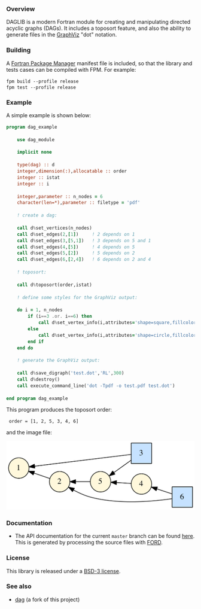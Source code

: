 ### Overview

DAGLIB is a modern Fortran module for creating and manipulating directed acyclic graphs (DAGs). It includes a toposort feature, and also the ability to generate files in the [GraphViz](https://www.graphviz.org) "dot" notation.

### Building

A [Fortran Package Manager](https://github.com/fortran-lang/fpm) manifest file is included, so that the library and tests cases can be compiled with FPM. For example:

```
fpm build --profile release
fpm test --profile release
```

### Example

A simple example is shown below:

```fortran
program dag_example

    use dag_module

    implicit none

    type(dag) :: d
    integer,dimension(:),allocatable :: order
    integer :: istat
    integer :: i

    integer,parameter :: n_nodes = 6
    character(len=*),parameter :: filetype = 'pdf'

    ! create a dag:

    call d%set_vertices(n_nodes)
    call d%set_edges(2,[1])     ! 2 depends on 1
    call d%set_edges(3,[5,1])   ! 3 depends on 5 and 1
    call d%set_edges(4,[5])     ! 4 depends on 5
    call d%set_edges(5,[2])     ! 5 depends on 2
    call d%set_edges(6,[2,4])   ! 6 depends on 2 and 4

    ! toposort:

    call d%toposort(order,istat)

    ! define some styles for the GraphViz output:

    do i = 1, n_nodes
        if (i==3 .or. i==6) then
            call d%set_vertex_info(i,attributes='shape=square,fillcolor="SlateGray1",style=filled')
        else
            call d%set_vertex_info(i,attributes='shape=circle,fillcolor="cornsilk",style=filled')
        end if
    end do

    ! generate the GraphViz output:

    call d%save_digraph('test.dot','RL',300)
    call d%destroy()
    call execute_command_line('dot -Tpdf -o test.pdf test.dot')

end program dag_example
```

This program produces the toposort order:

```
 order = [1, 2, 5, 3, 4, 6]
```

and the image file:

![dag_example](media/dag_example.png)

### Documentation

 * The API documentation for the current ```master``` branch can be found [here](https://jacobwilliams.github.io/daglib/).  This is generated by processing the source files with [FORD](https://github.com/Fortran-FOSS-Programmers/ford). 

### License

This library is released under a [BSD-3 license](https://github.com/jacobwilliams/daglib/blob/master/LICENSE).

### See also

  * [dag](https://github.com/sourceryinstitute/dag) (a fork of this project)
